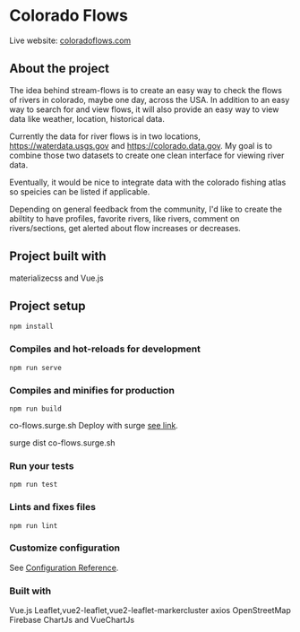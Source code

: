 # Colorado Flows 

Live website: [coloradoflows.com](http://coloradoflows.com)

## About the project
The idea behind stream-flows is to create an easy way to check the flows of rivers in colorado, maybe one day, across the USA. 
In addition to an easy way to search for and view flows, it will also provide an easy way to view data like weather, location, historical data. 

Currently the data for river flows is in two locations, https://waterdata.usgs.gov and https://colorado.data.gov. My goal is to combine those two datasets to create one clean interface for viewing river data.

Eventually, it would be nice to integrate data with the colorado fishing atlas so speicies can be listed if applicable. 

Depending on general feedback from the community, I'd like to create the abiltity to have profiles, favorite rivers, like rivers, comment on rivers/sections, get alerted about flow increases or decreases.

## Project built with

materializecss and Vue.js

## Project setup
```
npm install
```

### Compiles and hot-reloads for development
```
npm run serve
```

### Compiles and minifies for production
```
npm run build
```

co-flows.surge.sh
Deploy with surge [see link](https://cli.vuejs.org/guide/deployment.html#surge).

surge dist co-flows.surge.sh

### Run your tests
```
npm run test
```

### Lints and fixes files
```
npm run lint
```

### Customize configuration
See [Configuration Reference](https://cli.vuejs.org/config/).

### Built with
Vue.js 
Leaflet,vue2-leaflet,vue2-leaflet-markercluster
axios
OpenStreetMap
Firebase
ChartJs and VueChartJs
